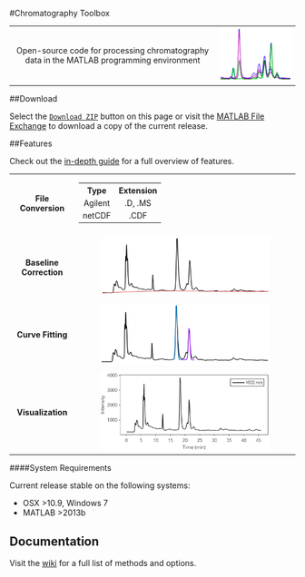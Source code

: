 #Chromatography Toolbox

<table style="width:100%">
<tr>

<td align="center">
	Open-source code for processing chromatography data in the MATLAB programming environment
</td>

<td>
	<img src="Documentation/Images/main.png"/>
</td>

</tr>
</table>

##Download

Select the [`Download ZIP`](https://github.com/chemplexity/chromatography/archive/master.zip) button on this page or visit the [MATLAB File Exchange](http://www.mathworks.com/matlabcentral/fileexchange/47696-chromatography-toolbox) to download a copy of the current release.

##Features

Check out the [in-depth guide](https://github.com/chemplexity/chromatography/wiki/) for a full overview of features.

<table style="width:100%">
<tr>

<td align="center">
	<b>File Conversion</b>
</td>

<td align="center">
	<table style="width:100%">
	<tr>
		<th>Type</th>
		<th>Extension</th>
	</tr><tr></tr><tr>
		<td align="center">Agilent </td>
		<td align="center">.D, .MS</td>
	</tr><tr></tr><tr>
		<td align="center">netCDF</td>
		<td align="center">.CDF</td>
	</tr>
	</table>
</td>

</tr><tr><td colspan="2"></td></tr><tr>

<td align="center">
	<b>Baseline Correction</b>
</td>

<td align="center">
	<img src="Documentation/Images/baseline.png" width="80%"/>
</td>		

</tr><tr><td colspan="2"></td></tr><tr>

<td align="center">
	<b>Curve Fitting</b>
</td>

<td align="center">
	<img src="Documentation/Images/integration.png" width="80%"/>
</td>	

</tr><tr><td colspan="2"></td></tr><tr>

<td align="center">
	<b>Visualization</b>
</td>

<td align="center">
	<img src="Documentation/Images/visualization.png" width="80%"/>
</td>	

</tr>
</table>

####System Requirements

Current release stable on the following systems:

* OSX >10.9, Windows 7
* MATLAB >2013b

## Documentation
Visit the [wiki](https://github.com/chemplexity/chromatography/wiki/) for a full list of methods and options.

